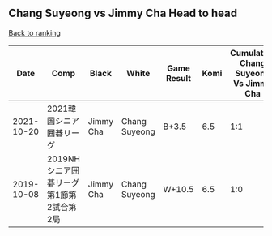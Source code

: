 ## Chang Suyeong vs Jimmy Cha Head to head

[Back to ranking](../../index.md)




| **Date** | **Comp** | **Black** | **White** | **Game Result** | **Komi** | **Cumulative Chang Suyeong Vs Jimmy Cha** | **Chang Suyeong Streak** | **Jimmy Cha Streak** | 
| --- | --- | --- | --- | --- | --- | --- | --- | --- |
| 2021-10-20 | 2021韓国シニア囲碁リーグ | Jimmy Cha | Chang Suyeong | B+3.5 | 6.5 | 1:1 | 0 | 1 | 
| 2019-10-08 | 2019NHシニア囲碁リーグ第1節第2試合第2局 | Jimmy Cha | Chang Suyeong | W+10.5 | 6.5 | 1:0 | 1 | 0 |




